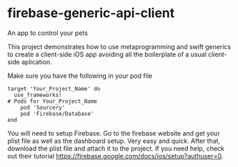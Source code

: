 # firebase-generic-api-client

An app to control your pets

This project demonstrates how to use metaprogramming and swift generics to create a client-side iOS app avoiding all the boilerplate of a usual client-side aplication.

Make sure you have the following in your pod file
```
target 'Your_Project_Name' do
  use_frameworks!
# Pods for Your_Project_Name
    pod 'Sourcery'
    pod 'Firebase/Database'
end
```

You will need to setup Firebase. Go to the firebase website and get your plist file as well as the dashboard setup. Very easy and quick. After that, download the plist file and attach it to the project. If you need help, check out their tutorial https://firebase.google.com/docs/ios/setup?authuser=0.
